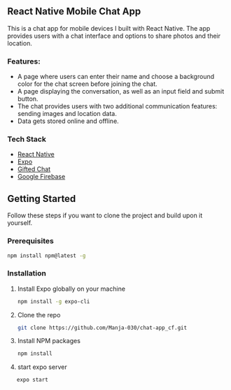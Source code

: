 ## React Native Mobile Chat App

This is a chat app for mobile devices I built with React Native. The app provides users with a chat interface and options to share photos and their
location.

### Features:

- A page where users can enter their name and choose a background color for the chat screen
  before joining the chat.
- A page displaying the conversation, as well as an input field and submit button.
- The chat provides users with two additional communication features: sending images
  and location data.
- Data gets stored online and offline.

### Tech Stack

- [React Native](https://reactnative.dev/)
- [Expo](https://expo.dev/)
- [Gifted Chat](https://github.com/FaridSafi/react-native-gifted-chat)
- [Google Firebase](https://firebase.google.com)

<!-- GETTING STARTED -->

## Getting Started

Follow these steps if you want to clone the project and build upon it yourself.

### Prerequisites

  ```sh
  npm install npm@latest -g
  ```

### Installation

1. Install Expo globally on your machine
   ```sh
   npm install -g expo-cli
   ```
2. Clone the repo
   ```sh
   git clone https://github.com/Manja-030/chat-app_cf.git
   ```
3. Install NPM packages
   ```sh
   npm install
   ```
4. start expo server

```sh
   expo start
```
